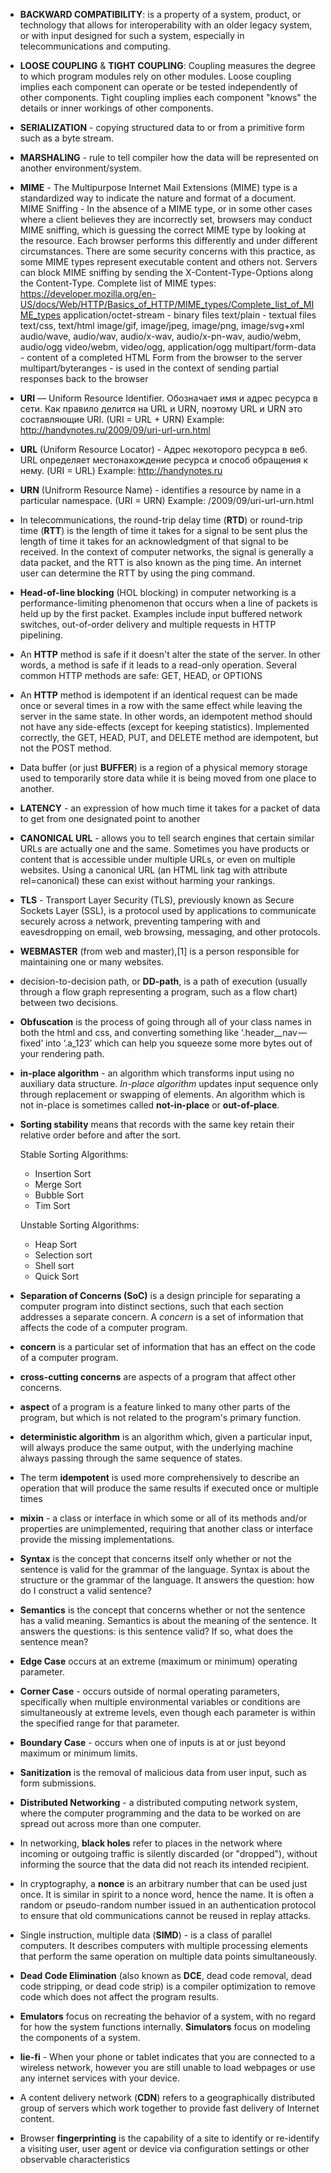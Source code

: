 * __BACKWARD COMPATIBILITY__:
    is a property of a system, product, or technology that allows for interoperability
    with an older legacy system, or with input designed for such a system, especially
    in telecommunications and computing.

* __LOOSE COUPLING__ & __TIGHT COUPLING__:
    Coupling measures the degree to which program modules rely on other modules.
    Loose coupling implies each component can operate or be tested independently of other
    components. Tight coupling implies each component "knows" the details or inner
    workings of other components.

* __SERIALIZATION__ - copying structured data to or from a primitive form such as a byte stream.

* __MARSHALING__ - rule to tell compiler how the data will be represented on another environment/system.

* __MIME__ - The Multipurpose Internet Mail Extensions (MIME) type is a standardized way to indicate the
    nature and format of a document.
    MIME Sniffing - In the absence of a MIME type, or in some other cases where a client
    believes they are incorrectly set, browsers may conduct MIME sniffing, which is guessing
    the correct MIME type by looking at the resource. Each browser performs this differently and
    under different circumstances. There are some security concerns with this practice, as some
    MIME types represent executable content and others not. Servers can block MIME sniffing
    by sending the X-Content-Type-Options along the Content-Type.
    Complete list of MIME types:
        https://developer.mozilla.org/en-US/docs/Web/HTTP/Basics_of_HTTP/MIME_types/Complete_list_of_MIME_types
    application/octet-stream - binary files
    text/plain - textual files
    text/css, text/html
    image/gif, image/jpeg, image/png, image/svg+xml
    audio/wave, audio/wav, audio/x-wav, audio/x-pn-wav, audio/webm, audio/ogg
    video/webm, video/ogg, application/ogg
    multipart/form-data - content of a completed HTML Form from the browser to the server
    multipart/byteranges - is used in the context of sending partial responses back to the browser

* __URI__ — Uniform Resource Identifier. Обозначает имя и адрес ресурса в сети. Как правило делится на
    URL и URN, поэтому URL и URN это составляющие URI. (URI = URL + URN)
    Example: http://handynotes.ru/2009/09/uri-url-urn.html

* __URL__ (Uniform Resource Locator) -  Адрес некоторого ресурса в веб. URL определяет местонахождение
    ресурса и способ обращения к нему. (URI = URL)
    Example: http://handynotes.ru

* __URN__ (Unifrorm Resource Name) - identifies a resource by name in a particular namespace. (URI = URN)
    Example: /2009/09/uri-url-urn.html

* In telecommunications, the round-trip delay time (__RTD__) or round-trip time (__RTT__) is the length of time
    it takes for a signal to be sent plus the length of time it takes for an acknowledgment of that
    signal to be received.
    In the context of computer networks, the signal is generally a data packet, and the RTT is also
    known as the ping time. An internet user can determine the RTT by using the ping command.

* __Head-of-line blocking__ (HOL blocking) in computer networking is a performance-limiting phenomenon that
    occurs when a line of packets is held up by the first packet. Examples include input buffered network
    switches, out-of-order delivery and multiple requests in HTTP pipelining.

* An __HTTP__ method is safe if it doesn't alter the state of the server. In other words, a method is
    safe if it leads to a read-only operation. Several common HTTP methods are safe: GET, HEAD, or OPTIONS

* An __HTTP__ method is idempotent if an identical request can be made once or several times in a row
    with the same effect while leaving the server in the same state. In other words, an idempotent
    method should not have any side-effects (except for keeping statistics). Implemented correctly,
    the GET, HEAD, PUT, and DELETE method are idempotent, but not the POST method.

* Data buffer (or just __BUFFER__) is a region of a physical memory storage used to temporarily store
    data while it is being moved from one place to another.

* __LATENCY__ - an expression of how much time it takes for a packet of data to get from one
    designated point to another

* __CANONICAL URL__ - allows you to tell search engines that certain similar URLs are actually one
    and the same. Sometimes you have products or content that is accessible under multiple URLs,
    or even on multiple websites. Using a canonical URL (an HTML link tag with attribute
    rel=canonical) these can exist without harming your rankings.

* __TLS__ - Transport Layer Security (TLS), previously known as Secure Sockets Layer (SSL), is a protocol
    used by applications to communicate securely across a network, preventing tampering with and
    eavesdropping on email, web browsing, messaging, and other protocols.

* __WEBMASTER__ (from web and master),[1] is a person responsible for maintaining one or many websites.

* decision-to-decision path, or __DD-path__, is a path of execution (usually through a flow graph representing a program, such as a flow chart) between two decisions.

* __Obfuscation__ is the process of going through all of your class names in both the html and css, and converting something like ‘.header__nav — fixed’ into ‘.a_123’ which can help you squeeze some more bytes out of your rendering path.

* __in-place algorithm__ - an algorithm which transforms input using no auxiliary data structure. _In-place algorithm_ updates input sequence only through replacement or swapping of elements. An algorithm which is not in-place is sometimes called __not-in-place__ or __out-of-place__.

* __Sorting stability__ means that records with the same key retain their relative order before and after the sort.

    Stable Sorting Algorithms:
    * Insertion Sort
    * Merge Sort
    * Bubble Sort
    * Tim Sort

    Unstable Sorting Algorithms:
    * Heap Sort
    * Selection sort
    * Shell sort
    * Quick Sort

* __Separation of Concerns (SoC)__ is a design principle for separating a computer program into distinct sections, such that each section addresses a separate concern. A _concern_ is a set of information that affects the code of a computer program.

* __concern__ is a particular set of information that has an effect on the code of a computer program.

* __cross-cutting concerns__ are aspects of a program that affect other concerns.

* __aspect__ of a program is a feature linked to many other parts of the program, but which is not related to the program's primary function.

* __deterministic algorithm__ is an algorithm which, given a particular input, will always produce the same output, with the underlying machine always passing through the same sequence of states.

* The term __idempotent__ is used more comprehensively to describe an operation that will produce the same results if executed once or multiple times

* __mixin__ - a class or interface in which some or all of its methods and/or properties are unimplemented, requiring that another class or interface provide the missing implementations.

* __Syntax__ is the concept that concerns itself only whether or not the sentence is valid for the grammar of the language. Syntax is about the structure or the grammar of the language. It answers the question: how do I construct a valid sentence?

* __Semantics__ is the concept that concerns whether or not the sentence has a valid meaning. Semantics is about the meaning of the sentence. It answers the questions: is this sentence valid? If so, what does the sentence mean?

* __Edge Case__ occurs at an extreme (maximum or minimum) operating parameter.

* __Corner Case__ - occurs outside of normal operating parameters, specifically when multiple environmental variables or conditions are simultaneously at extreme levels, even though each parameter is within the specified range for that parameter.

* __Boundary Case__ - occurs when one of inputs is at or just beyond maximum or minimum limits.

* __Sanitization__ is the removal of malicious data from user input, such as form submissions.

* __Distributed Networking__ - a distributed computing network system, where the computer programming and the data to be worked on are spread out across more than one computer.

* In networking, __black holes__ refer to places in the network where incoming or outgoing traffic is silently discarded (or "dropped"), without informing the source that the data did not reach its intended recipient.

* In cryptography, a __nonce__ is an arbitrary number that can be used just once. It is similar in spirit to a nonce word, hence the name. It is often a random or pseudo-random number issued in an authentication protocol to ensure that old communications cannot be reused in replay attacks.

* Single instruction, multiple data (__SIMD__) -  is a class of parallel computers. It describes computers with multiple processing elements that perform the same operation on multiple data points simultaneously.

* __Dead Code Elimination__ (also known as __DCE__, dead code removal, dead code stripping, or dead code strip) is a compiler optimization to remove code which does not affect the program results.

* __Emulators__ focus on recreating the behavior of a system, with no regard for how the system functions internally. __Simulators__ focus on modeling the components of a system.

* __lie-fi__ - When your phone or tablet indicates that you are connected to a wireless network, however you are still unable to load webpages or use any internet services with your device.

* A content delivery network (__CDN__) refers to a geographically distributed group of servers which work together to provide fast delivery of Internet content.

* Browser __fingerprinting__ is the capability of a site to identify or
re-identify a visiting user, user agent or device via configuration settings or
other observable characteristics
